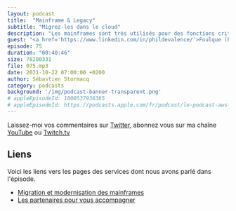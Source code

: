 ```yaml
---
layout: podcast
title:  "Mainframe & Legacy"
subtitle: "Migrez-les dans le cloud"
description: "Les mainframes sont très utilisés pour des fonctions critiques. Malgré tout, beaucoup de clients les migrent vers le cloud.  Dans cet épisode nous expliquons pourquoi nos clients choisissent de migrer leurs applications mainframe vers le cloud et nous passons en revue les différentes techniques de migrations, selon les technologies utilisées. Vous allez entendre parler de z/OS, de fichiers VSAM et de Cobol dans cet épisode."
guest: "<a href='https://www.linkedin.com/in/phildevalence/'>Foulque (Phil) de Valence</a>, Worldwide Tech Leader, Mainframe & Legacy, AWS."
episode: 75
duration: "00:40:46"
size: 78280331
file: 075.mp3
date: 2021-10-22 07:00:00 +0200
author: Sébastien Stormacq
category: podcasts
background: '/img/podcast-banner-transparent.png'
# appleEpisodeId: 1000537936385
# appleEpisodeId: https://podcasts.apple.com/fr/podcast/le-podcast-aws-en-français/id1452118442
---
```


Laissez-moi vos commentaires sur [Twitter](https://twitter.com/sebsto), abonnez vous sur ma chaîne [YouTube](https://www.youtube.com/sebsto) ou [Twitch.tv](https://www.twitch.tv/sebAWS)

## Liens

Voici les liens vers les pages des services dont nous avons parlé dans l'épisode.

- [Migration et modernisation des mainframes](https://aws.amazon.com/mainframe/)
- [Les partenaires pour vous accompagner](https://aws.amazon.com/migration/partner-solutions/?blog-posts-cards.sort-by=item.additionalFields.modifiedDate&blog-posts-cards.sort-order=desc&partner-solutions-cards.sort-by=item.additionalFields.partnerNameLower&partner-solutions-cards.sort-order=asc&awsf.partner-solutions-filter-partner-type-finserv=*all&awsf.partner-solutions-filter-partner-usecase-finserv=*all&awsf.partner-solutions-filter-partner-location-finserv=*all&partner-case-studies-cards.sort-by=item.additionalFields.sortDate&partner-case-studies-cards.sort-order=desc) 
